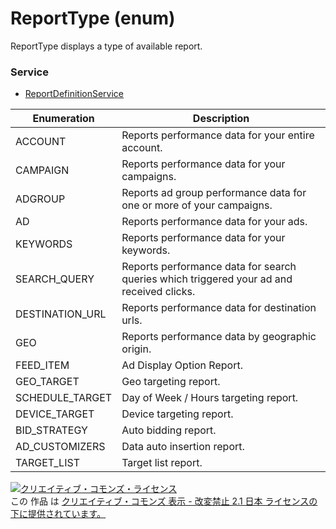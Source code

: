 # ReportType (enum)
ReportType displays a type of available report.
### Service
+ [ReportDefinitionService](../services/ReportDefinitionService.md)

| Enumeration | Description | 
|---|---|
| ACCOUNT| Reports performance data for your entire account. |
| CAMPAIGN| Reports performance data for your campaigns. |
| ADGROUP| Reports ad group performance data for one or more of your campaigns. |
| AD| Reports performance data for your ads. |
| KEYWORDS| Reports performance data for your keywords. |
| SEARCH_QUERY| Reports performance data for search queries which triggered your ad and received clicks. |
| DESTINATION_URL| Reports performance data for destination urls. |
| GEO| Reports performance data by geographic origin. |
| FEED_ITEM| Ad Display Option Report. |
| GEO_TARGET| Geo targeting report. |
| SCHEDULE_TARGET| Day of Week / Hours targeting report. |
| DEVICE_TARGET| Device targeting report. |
| BID_STRATEGY| Auto bidding report. |
| AD_CUSTOMIZERS| Data auto insertion report. |
| TARGET_LIST| Target list report. |

<a rel="license" href="http://creativecommons.org/licenses/by-nd/2.1/jp/"><img alt="クリエイティブ・コモンズ・ライセンス" style="border-width:0" src="https://i.creativecommons.org/l/by-nd/2.1/jp/88x31.png" /></a><br />この 作品 は <a rel="license" href="http://creativecommons.org/licenses/by-nd/2.1/jp/">クリエイティブ・コモンズ 表示 - 改変禁止 2.1 日本 ライセンスの下に提供されています。</a>
